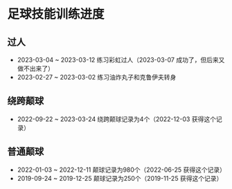 # 足球技能训练进度

## 过人

- 2023-03-04 ~ 2023-03-12 练习彩虹过人（2023-03-07 成功了，但后来又做不出来了）
- 2023-02-27 ~ 2023-03-02 练习油炸丸子和克鲁伊夫转身

## 绕跨颠球

- 2022-09-22 ~ 2023-03-24 绕跨颠球记录为4个（2022-12-03 获得这个记录）

## 普通颠球

- 2022-01-03 ~ 2022-12-11 颠球记录为980个（2022-06-25 获得这个记录）
- 2019-09-24 ~ 2019-12-25 颠球记录为250个（2019-11-25 获得这个记录）
